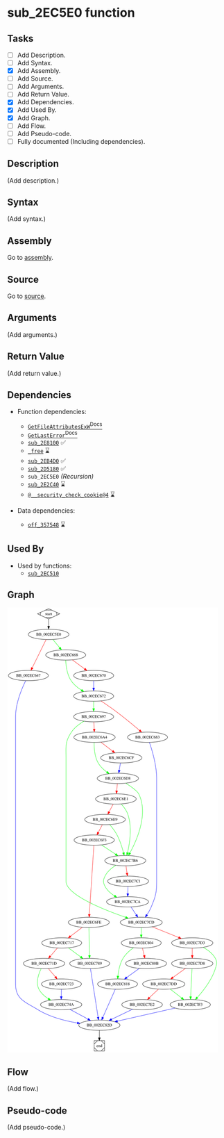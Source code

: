 # sub_2EC5E0 function

## Tasks

- [ ] Add Description.
- [ ] Add Syntax.
- [X] Add Assembly.
- [ ] Add Source.
- [ ] Add Arguments.
- [ ] Add Return Value.
- [X] Add Dependencies.
- [X] Add Used By.
- [X] Add Graph.
- [ ] Add Flow.
- [ ] Add Pseudo-code.
- [ ] Fully documented (Including dependencies).

## Description

(Add description.)

## Syntax

(Add syntax.)

## Assembly

Go to [assembly](../asm/sub_2EC5E0.asm).

## Source

Go to [source](../cc/sub_2EC5E0.cc).

## Arguments

(Add arguments.)

## Return Value

(Add return value.)

## Dependencies

* Function dependencies:
  * [`GetFileAttributesExW`<sup>Docs</sup>](https://docs.microsoft.com/en-us/windows/win32/api/fileapi/nf-fileapi-getfileattributesexw)
  * [`GetLastError`<sup>Docs</sup>](https://docs.microsoft.com/en-us/windows/win32/api/errhandlingapi/nf-errhandlingapi-getlasterror)
  * [`sub_2E8100`](sub_2E8100.md) ✅
  * [`_free`](_free.md) ⌛
  * [`sub_2EB4D0`](sub_2EB4D0.md) ✅
  * [`sub_2D5180`](sub_2D5180.md) ✅
  * `sub_2EC5E0` *(Recursion)*
  * [`sub_2E2C40`](sub_2E2C40.md) ⌛
  * [`@__security_check_cookie@4`](@__security_check_cookie@4.md) ⌛

* Data dependencies:
  * [`off_357548`](off_357548.md) ⌛

## Used By

* Used by functions:
  * [`sub_2EC510`](sub_2EC510.md)

## Graph

![sub_2EC5E0 Graph](../svg/sub_2EC5E0.svg "sub_2EC5E0 Graph")

## Flow

(Add flow.)

## Pseudo-code

(Add pseudo-code.)
